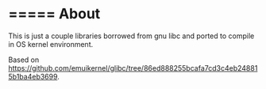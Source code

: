 =====
About
=====

This is just a couple libraries borrowed from gnu libc and ported to compile
in OS kernel environment.

Based on https://github.com/emuikernel/glibc/tree/86ed888255bcafa7cd3c4eb248815b1ba4eb3699.

